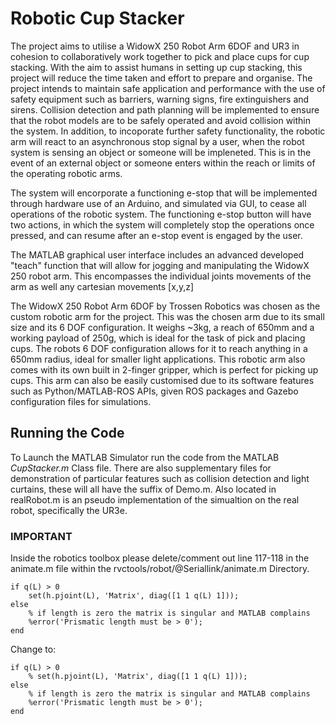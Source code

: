 # Robotic Cup Stacker
The project aims to utilise a WidowX 250 Robot Arm 6DOF and UR3 in cohesion to collaboratively work together to pick and place cups for cup stacking. With the aim to assist humans in setting up cup stacking, this project will reduce the time taken and effort to prepare and organise. The project intends to maintain safe application and performance with the use of safety equipment such as barriers, warning signs, fire extinguishers and sirens. Collision detection and path planning will be implemented to ensure that the robot models are to be safely operated and avoid collision within the system. In addition, to incoporate further safety functionality, the robotic arm will react to an asynchronous stop signal by a user, when the robot system is sensing an object or someone will be impleneted. This is in the event of an external object or someone enters within the reach or limits of the operating robotic arms. 

The system will encorporate a functioning e-stop that will be implemented through hardware use of an Arduino, and simulated via GUI, to cease all operations of the robotic system. The functioning e-stop button will have two actions, in which the system will completely stop the operations once pressed, and can resume after an e-stop event is engaged by the user. 

The MATLAB graphical user interface includes an advanced developed "teach" function that will allow for jogging and manipulating the WidowX 250 robot arm. This encompasses the individual joints movements of the arm as well any cartesian movements [x,y,z]

The WidowX 250 Robot Arm 6DOF by Trossen Robotics was chosen as the custom robotic arm for the project. This was the chosen arm due to its small size and its 6 DOF configuration. It weighs ~3kg, a reach of 650mm and a working payload of 250g, which is ideal for the task of pick and placing cups. The robots 6 DOF configuration allows for it to reach anything in a 650mm radius, ideal for smaller light applications. This robotic arm also comes with its own built in 2-finger gripper, which is perfect for picking up cups. This arm can also be easily customised due to its software features such as Python/MATLAB-ROS APIs, given ROS packages and Gazebo configuration files for simulations.

## Running the Code
To Launch the MATLAB Simulator run the code from the MATLAB <em>CupStacker.m</em> Class file.
There are also supplementary files for demonstration of particular features such as collision detection and light curtains, these will all have the suffix of Demo.m.
Also located in realRobot.m is an pseudo implementation of the simualtion on the real robot, specifically the UR3e.

### IMPORTANT ###
Inside the robotics toolbox please delete/comment out line 117-118 in the animate.m file within the rvctools/robot/@Seriallink/animate.m Directory.
```
if q(L) > 0
    set(h.pjoint(L), 'Matrix', diag([1 1 q(L) 1]));
else
    % if length is zero the matrix is singular and MATLAB complains
    %error('Prismatic length must be > 0');
end
```
Change to:
```
if q(L) > 0
    % set(h.pjoint(L), 'Matrix', diag([1 1 q(L) 1]));
else
    % if length is zero the matrix is singular and MATLAB complains
    %error('Prismatic length must be > 0');
end
```
